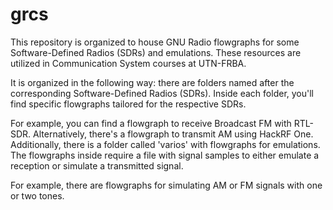 # grcs
This repository is organized to house GNU Radio flowgraphs for some Software-Defined Radios (SDRs) and emulations. These resources are utilized in Communication System courses at UTN-FRBA.

It is organized in the following way: there are folders named after the corresponding Software-Defined Radios (SDRs). Inside each folder, you'll find specific flowgraphs tailored for the respective SDRs.

For example, you can find a flowgraph to receive Broadcast FM with RTL-SDR. Alternatively, there's a flowgraph to transmit AM using HackRF One.
Additionally, there is a folder called 'varios' with flowgraphs for emulations. The flowgraphs inside require a file with signal samples to either emulate a reception or simulate a transmitted signal.

For example, there are flowgraphs for simulating AM or FM signals with one or two tones.
